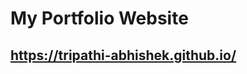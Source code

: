 #                                                                       My Portfolio Website


##                                                              https://tripathi-abhishek.github.io/

